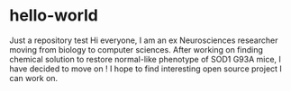 # hello-world
Just a repository test
Hi everyone, I am an ex Neurosciences researcher moving from biology to computer sciences.
After working on finding chemical solution to restore normal-like phenotype of SOD1 G93A mice, I have decided to move on !
I hope to find interesting open source project I can work on.


